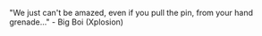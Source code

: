 "We just can't be amazed, even if you pull the pin, from your hand grenade..."
	 - Big Boi (Xplosion) 
